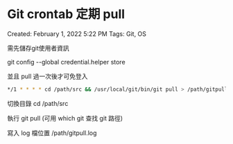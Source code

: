 # Git crontab 定期 pull

Created: February 1, 2022 5:22 PM
Tags: Git, OS

需先儲存git使用者資訊

 git config --global credential.helper store

並且 pull 過一次後才可免登入

```bash
*/1 * * * * cd /path/src && /usr/local/git/bin/git pull > /path/gitpull.log
```

切換目錄 cd /path/src

執行 git pull (可用 which git 查找 git 路徑)

寫入 log 檔位置 /path/gitpull.log